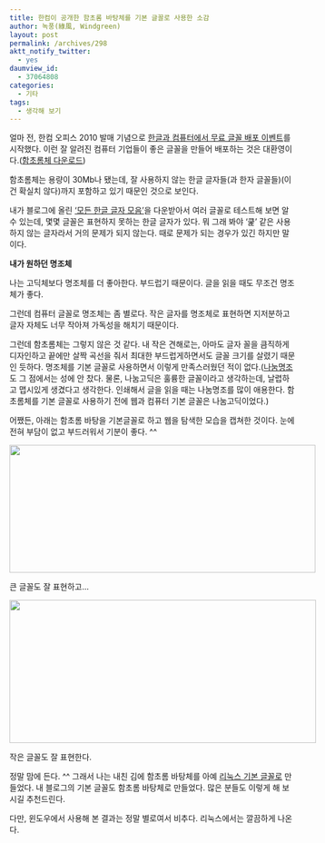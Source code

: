 ```yaml
---
title: 한컴이 공개한 함초롬 바탕체를 기본 글꼴로 사용한 소감
author: 녹풍(綠風, Windgreen)
layout: post
permalink: /archives/298
aktt_notify_twitter:
  - yes
daumview_id:
  - 37064808
categories:
  - 기타
tags:
  - 생각해 보기
---
```

얼마 전, 한컴 오피스 2010 발매 기념으로 <a target="_blank" href="http://www.haansoft.com/hnc/event/ham/index.htm">한글과 컴퓨터에서 무료 글꼴 배포 이벤트</a>를 시작했다. 이런 잘 알려진 컴퓨터 기업들이 좋은 글꼴을 만들어 배포하는 것은 대환영이다.(<a target="_blank" href="http://www.hancom.co.kr/downLoad.downPU.do?mcd=005">함초롬체 다운로드</a>)

함초롬체는 용량이 30Mb나 됐는데, 잘 사용하지 않는 한글 글자들(과 한자 글꼴들)(이건 확실치 않다)까지 포함하고 있기 때문인 것으로 보인다.

내가 블로그에 올린 <a target="_blank" href="http://mytory.textcube.com/entry/%EB%AA%A8%EB%93%A0-%ED%95%9C%EA%B8%80-%EA%B8%80%EC%9E%90-%EB%AA%A8%EC%9D%8C">&#8216;모든 한글 글자 모음&#8217;</a>을 다운받아서 여러 글꼴로 테스트해 보면 알 수 있는데, 몇몇 글꼴은 표현하지 못하는 한글 글자가 있다. 뭐 그래 봐야 &#8216;쿭&#8217; 같은 사용하지 않는 글자라서 거의 문제가 되지 않는다. 때로 문제가 되는 경우가 있긴 하지만 말이다.

<p style="font-weight: bold;">
  내가 원하던 명조체
</p>

나는 고딕체보다 명조체를 더 좋아한다. 부드럽기 때문이다. 글을 읽을 때도 무조건 명조체가 좋다.

그런데 컴퓨터 글꼴로 명조체는 좀 별로다. 작은 글자를 명조체로 표현하면 지저분하고 글자 자체도 너무 작아져 가독성을 해치기 때문이다.

그런데 함초롬체는 그렇지 않은 것 같다. 내 작은 견해로는, 아마도 글자 꼴을 큼직하게 디자인하고 끝에만 살짝 곡선을 줘서 최대한 부드럽게하면서도 글꼴 크기를 살렸기 때문인 듯하다. 명조체를 기본 글꼴로 사용하면서 이렇게 만족스러웠던 적이 없다.(<a target="_blank" href="http://hangeul.naver.com/share.nhn">나눔명조</a>도 그 점에서는 성에 안 찼다. 물론, 나눔고딕은 훌륭한 글꼴이라고 생각하는데, 날렵하고 맵시있게 생겼다고 생각한다. 인쇄해서 글을 읽을 때는 나눔명조를 많이 애용한다. 함초롬체를 기본 글꼴로 사용하기 전에 웹과 컴퓨터 기본 글꼴은 나눔고딕이었다.)

어쨌든, 아래는 함초롬 바탕을 기본글꼴로 하고 웹을 탐색한 모습을 캡쳐한 것이다. 눈에 전혀 부담이 없고 부드러워서 기분이 좋다. ^^

<div style="width: 549px" class="wp-caption aligncenter">
  <img src="http://dl.dropboxusercontent.com/u/15546257/blog/mytory/old-images/1/cfile10.uf.1813B1594D4BC8921861DB.png" width="539" height="225" alt="" /><p class="wp-caption-text">
    큰 글꼴도 잘 표현하고...
  </p>
</div>

<div style="width: 550px" class="wp-caption aligncenter">
  <img src="http://dl.dropboxusercontent.com/u/15546257/blog/mytory/old-images/1/cfile22.uf.122716484D4BC8932B8F83.png" width="540" height="252" alt="" /><p class="wp-caption-text">
    작은 글꼴도 잘 표현한다.
  </p>
</div>

정말 맘에 든다. ^^ 그래서 나는 내친 김에 함초롬 바탕체를 아예 <a target="_blank" href="http://mytory.textcube.com/entry/%EC%BD%94%EB%A6%AC%EC%95%84-%EC%9A%B0%EB%B6%84%ED%88%AC-910%EC%BD%94%EB%B6%84%ED%88%AC-%EA%B8%B0%EB%B3%B8-%EA%B8%80%EA%BC%B4-%EA%B5%90%EC%B2%B4%ED%95%98%EA%B8%B0">리눅스 기본 글꼴로</a> 만들었다. 내 블로그의 기본 글꼴도 함초롬 바탕체로 만들었다. 많은 분들도 이렇게 해 보시길 추천드린다.

다만, 윈도우에서 사용해 본 결과는 정말 별로여서 비추다. 리눅스에서는 깔끔하게 나온다.